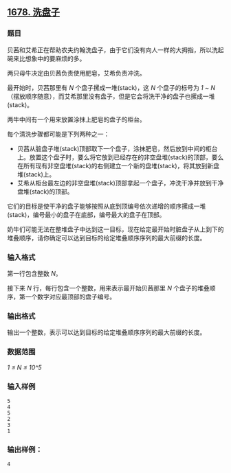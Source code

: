 ## [1678. 洗盘子](https://www.acwing.com/problem/content/1680/)

### 题目

贝茜和艾希正在帮助农夫约翰洗盘子，由于它们没有向人一样的大拇指，所以洗起碗来比想象中的要麻烦的多。

两只母牛决定由贝茜负责使用肥皂，艾希负责冲洗。

最开始时，贝茜那里有 *N* 个盘子摞成一堆(stack)，这 *N* 个盘子的标号为 *1 ~ N*（摆放顺序随意），而艾希那里没有盘子，但是它会将洗干净的盘子也摞成一堆(stack)。

两牛中间有一个用来放置涂抹上肥皂的盘子的柜台。

每个清洗步骤都可能是下列两种之一：

- 贝茜从脏盘子堆(stack)顶部取下一个盘子，涂抹肥皂，然后放到中间的柜台上。放置这个盘子时，要么将它放到已经存在的非空盘堆(stack)的顶部，要么在所有现有非空盘堆(stack)的右侧建立一个新的盘堆(stack)，将其放到新盘堆(stack)上。
- 艾希从柜台最左边的非空盘堆(stack)顶部拿起一个盘子，冲洗干净并放到干净盘堆(stack)的顶部。

它们的目标是使干净的盘子能够按照从底到顶编号依次递增的顺序摞成一堆(stack)，编号最小的盘子在底部，编号最大的盘子在顶部。

奶牛们可能无法在整堆盘子中达到这一目标，现在给定最开始时脏盘子从上到下的堆叠顺序，请你确定可以达到目标的给定堆叠顺序序列的最大前缀的长度。

### 输入格式

第一行包含整数 *N*。

接下来 *N* 行，每行包含一个整数，用来表示最开始贝茜那里 *N* 个盘子的堆叠顺序，第一个数字对应最顶部的盘子编号。

### 输出格式

输出一个整数，表示可以达到目标的给定堆叠顺序序列的最大前缀的长度。

### 数据范围

*1 ≤ N ≤ 10^5*

### 输入样例

```
5
4
5
2
3
1
```

### 输出样例：

```
4
```

